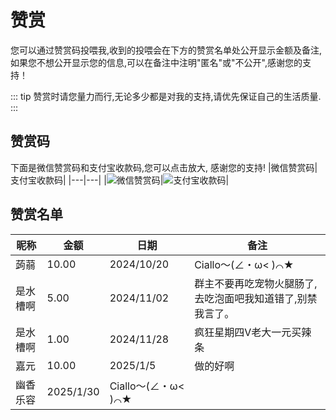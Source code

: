 # 赞赏

您可以通过赞赏码投喂我,收到的投喂会在下方的赞赏名单处公开显示金额及备注,如果您不想公开显示您的信息,可以在备注中注明"匿名"或"不公开",感谢您的支持！

::: tip 
赞赏时请您量力而行,无论多少都是对我的支持,请优先保证自己的生活质量.
:::

## 赞赏码

下面是微信赞赏码和支付宝收款码,您可以点击放大, 感谢您的支持!
|微信赞赏码|支付宝收款码|
|---|---|
|![微信赞赏码](https://gcore.jsdelivr.net/gh/rinaex/images@main/mm_reward_qrcode.jpg)|![支付宝收款码](https://gcore.jsdelivr.net/gh/rinaex/images@main/alipay_qrcode.png)|
## 赞赏名单

|昵称|金额|日期|备注|
|---|---|---|---|
|蒟蒻|10.00|2024/10/20|Ciallo～(∠・ω< )⌒★|
|是水槽啊|5.00|2024/11/02|群主不要再吃宠物火腿肠了,去吃泡面吧我知道错了,别禁我言了。|
|是水槽啊|1.00|2024/11/28|疯狂星期四V老大一元买辣条|
|嘉元|10.00|2025/1/5|做的好啊|
|幽香乐容|2025/1/30|Ciallo～(∠・ω< )⌒★|